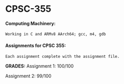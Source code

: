 # CPSC-355
#### Computing Machinery:
    Working in C and ARMv8 AArch64; gcc, m4, gdb


#### Assignments for CPSC 355:
    Each assignment complete with the assignment file.
  
**GRADES:**
Assignment 1: 100/100

Assignment 2:  99/100
